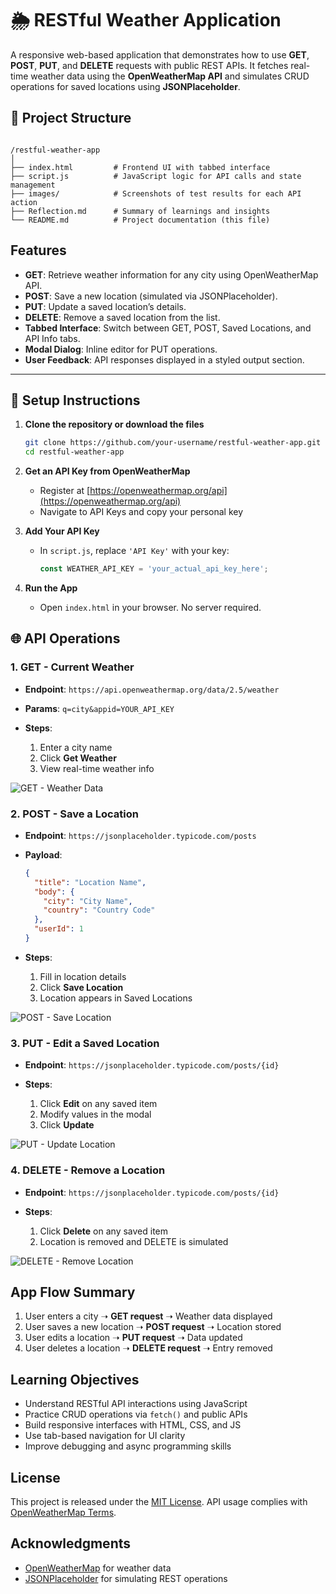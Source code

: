 # 🌦️ RESTful Weather Application

A responsive web-based application that demonstrates how to use **GET**, **POST**, **PUT**, and **DELETE** requests with public REST APIs. It fetches real-time weather data using the **OpenWeatherMap API** and simulates CRUD operations for saved locations using **JSONPlaceholder**.



## 📁 Project Structure

```

/restful-weather-app
│
├── index.html         # Frontend UI with tabbed interface
├── script.js          # JavaScript logic for API calls and state management
├── images/            # Screenshots of test results for each API action
├── Reflection.md      # Summary of learnings and insights
└── README.md          # Project documentation (this file)

```



## Features

- **GET**: Retrieve weather information for any city using OpenWeatherMap API.
- **POST**: Save a new location (simulated via JSONPlaceholder).
- **PUT**: Update a saved location’s details.
- **DELETE**: Remove a saved location from the list.
- **Tabbed Interface**: Switch between GET, POST, Saved Locations, and API Info tabs.
- **Modal Dialog**: Inline editor for PUT operations.
- **User Feedback**: API responses displayed in a styled output section.

---

## 🔧 Setup Instructions

1. **Clone the repository or download the files**
   ```bash
   git clone https://github.com/your-username/restful-weather-app.git
   cd restful-weather-app


2. **Get an API Key from OpenWeatherMap**

   * Register at [https://openweathermap.org/api](https://openweathermap.org/api)
   * Navigate to API Keys and copy your personal key

3. **Add Your API Key**

   * In `script.js`, replace `'API Key'` with your key:

     ```js
     const WEATHER_API_KEY = 'your_actual_api_key_here';
     ```

4. **Run the App**

   * Open `index.html` in your browser. No server required.



## 🌐 API Operations

### 1. GET - Current Weather

* **Endpoint**: `https://api.openweathermap.org/data/2.5/weather`
* **Params**: `q=city&appid=YOUR_API_KEY`
* **Steps**:

  1. Enter a city name
  2. Click **Get Weather**
  3. View real-time weather info


![GET - Weather Data](./images/get-weather.png)



### 2. POST - Save a Location

* **Endpoint**: `https://jsonplaceholder.typicode.com/posts`
* **Payload**:

  ```json
  {
    "title": "Location Name",
    "body": {
      "city": "City Name",
      "country": "Country Code"
    },
    "userId": 1
  }
  ```
* **Steps**:

  1. Fill in location details
  2. Click **Save Location**
  3. Location appears in Saved Locations


![POST - Save Location](./images/post-location.png)



### 3. PUT - Edit a Saved Location

* **Endpoint**: `https://jsonplaceholder.typicode.com/posts/{id}`
* **Steps**:

  1. Click **Edit** on any saved item
  2. Modify values in the modal
  3. Click **Update**


![PUT - Update Location](./images/put-location.png)



### 4. DELETE - Remove a Location

* **Endpoint**: `https://jsonplaceholder.typicode.com/posts/{id}`
* **Steps**:

  1. Click **Delete** on any saved item
  2. Location is removed and DELETE is simulated


![DELETE - Remove Location](./images/delete-location.png)



## App Flow Summary

1. User enters a city ➝ **GET request** ➝ Weather data displayed
2. User saves a new location ➝ **POST request** ➝ Location stored
3. User edits a location ➝ **PUT request** ➝ Data updated
4. User deletes a location ➝ **DELETE request** ➝ Entry removed



##  Learning Objectives

* Understand RESTful API interactions using JavaScript
* Practice CRUD operations via `fetch()` and public APIs
* Build responsive interfaces with HTML, CSS, and JS
* Use tab-based navigation for UI clarity
* Improve debugging and async programming skills



##  License

This project is released under the [MIT License](LICENSE).
API usage complies with [OpenWeatherMap Terms](https://openweathermap.org/terms).



## Acknowledgments

* [OpenWeatherMap](https://openweathermap.org/api) for weather data
* [JSONPlaceholder](https://jsonplaceholder.typicode.com/) for simulating REST operations



